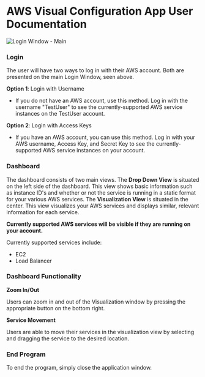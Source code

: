 # AWS Visual Configuration App User Documentation

![Login Window - Main](https://github.com/welawrence543/AWS-Visual-Configuration-App/blob/master/Auxiliary%20Files/loginmain.JPG?raw=true)
### Login
The user will have two ways to log in with their AWS account.  Both are presented on the main Login Window, seen above.

**Option 1**: Login with Username
- If you do not have an AWS account, use this method. Log in with the username "TestUser" to see the currently-supported AWS service instances on the TestUser account.

**Option 2**: Login with Access Keys
- If you have an AWS account, you can use this method. Log in with your AWS username, Access Key, and Secret Key to see the currently-supported AWS service instances on your account.

### Dashboard

The dashboard consists of two main views.
The **Drop Down View** is situated on the left side of the dashboard. 
This view shows basic information such as instance ID's and whether or not the service is running in a static format for your various AWS services.
The **Visualization View** is situated in the center. This view visualizes your AWS services and displays similar, relevant information for each service.

**Currently supported AWS services will be visible if they are running on your account.**

Currently supported services include: 
- EC2
- Load Balancer

### Dashboard Functionality

**Zoom In/Out**

Users can zoom in and out of the Visualization window by pressing the appropriate button on the bottom right.

**Service Movement**

Users are able to move their services in the visualization view by selecting and dragging the service to the desired location.  

### End Program
To end the program, simply close the application window.
